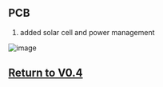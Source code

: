 ## PCB
1. added solar cell and power management

![image](https://user-images.githubusercontent.com/87868879/166612265-9b8dcf81-56d7-4f95-8cd7-2c2c3fc1fea8.png)


## [Return to V0.4](https://github.com/ARTS-Laboratory/Solar-Charged-UAV-deployable-Penetrometer-System-for-Fault-Detection-of-Geological-Structures/tree/main/hardware_design/V0.0/V0.4)
